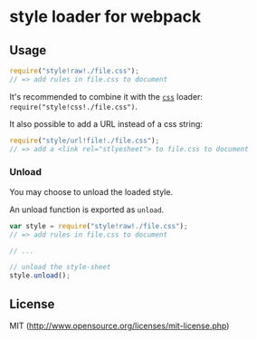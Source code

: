# style loader for webpack

## Usage

``` javascript
require("style!raw!./file.css");
// => add rules in file.css to document
```

It's recommended to combine it with the [`css`](https://github.com/webpack/css-loader) loader: `require("style!css!./file.css")`.

It also possible to add a URL instead of a css string:

``` javascript
require("style/url!file!./file.css");
// => add a <link rel="stlyesheet"> to file.css to document
```

### Unload

You may choose to unload the loaded style.

An unload function is exported as `unload`.

``` javascript
var style = require("style!raw!./file.css");
// => add rules in file.css to document

// ...

// unload the style-sheet
style.unload();
```

## License

MIT (http://www.opensource.org/licenses/mit-license.php)
